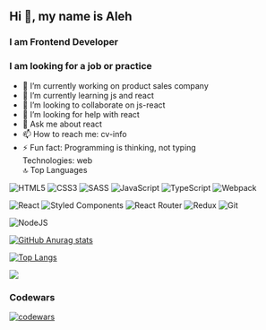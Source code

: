## Hi 👋, my name is Aleh
### I am Frontend Developer
### I am looking for a job or practice
- 🔭 I’m currently working on product sales company
- 🌱 I’m currently learning  js and react
- 👯 I’m looking to collaborate on js-react
- 🤔 I’m looking for help with react
- 💬 Ask me about react
- 📫 How to reach me: cv-info
- ⚡ Fun fact: Programming is thinking, not typing  
  Technologies: web  
🔝 Top Languages

![HTML5](https://img.shields.io/badge/html5-%23E34F26.svg?style=for-the-badge&logo=html5&logoColor=white)
![CSS3](https://img.shields.io/badge/css3-%231572B6.svg?style=for-the-badge&logo=css3&logoColor=white)
![SASS](https://img.shields.io/badge/SASS-hotpink.svg?style=for-the-badge&logo=SASS&logoColor=white)
![JavaScript](https://img.shields.io/badge/javascript-%23323330.svg?style=for-the-badge&logo=javascript&logoColor=%23F7DF1E)
![TypeScript](https://img.shields.io/badge/typescript-%23007ACC.svg?style=for-the-badge&logo=typescript&logoColor=white)
![Webpack](https://img.shields.io/badge/webpack-%238DD6F9.svg?style=for-the-badge&logo=webpack&logoColor=black)

![React](https://img.shields.io/badge/react-%2320232a.svg?style=for-the-badge&logo=react&logoColor=%2361DAFB)
![Styled Components](https://img.shields.io/badge/styled--components-DB7093?style=for-the-badge&logo=styled-components&logoColor=white)
![React Router](https://img.shields.io/badge/React_Router-CA4245?style=for-the-badge&logo=react-router&logoColor=white)
![Redux](https://img.shields.io/badge/redux-%23593d88.svg?style=for-the-badge&logo=redux&logoColor=white)
![Git](https://img.shields.io/badge/git-%23F05033.svg?style=for-the-badge&logo=git&logoColor=white)

![NodeJS](https://img.shields.io/badge/node.js-6DA55F?style=for-the-badge&logo=node.js&logoColor=white)

[![GitHub Anurag stats](https://github-readme-stats.vercel.app/api?username=pestler&repo=github-readme-stats&show_icons=true&theme=radical)](https://github.com/pestler/github-readme-stats)

[![Top Langs](https://github-readme-stats.vercel.app/api/top-langs/?username=pestler&layout=compact)](https://github.com/pestler/github-readme-stats)

![](https://komarev.com/ghpvc/?username=pestler&color=red&style=for-the-badge)

### Codewars
[![codewars](https://www.codewars.com/users/pestler/badges/large)](https://www.codewars.com/users/rsschool_f70de6a01e7d1393)


